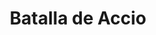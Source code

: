 ﻿---
title: "Batalla de Accio"
permalink: periodes_78.html
layout: periode
dataInici: -31
sidebar: periodes
pares:
  - id: 63
    title: "Cuarta guerra civil"
    dataInici: "(-32)"
    dataFi: "(-30)"

fills:
jocsPrincipals:
jocsEscenaris:
jocsEpoca:
  - title: "War Galley"
    bggId: 1894
    escenari: "Actium"

jocsEpocaEscenaris:
---
